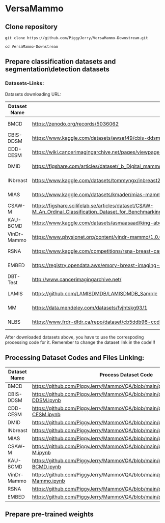 # VersaMammo

## Clone repository
```shell
git clone https://github.com/PiggyJerry/VersaMammo-Downstream.git

cd VersaMammo-Downstream
```

## Prepare classification datasets and segmentation\detection datasets
### Datasets-Links:
Datasets downloading URL:
    
| Dataset Name | Link | Access |
|-----|---------------|--------|
| BMCD | https://zenodo.org/records/5036062 | Open Access |
| CBIS-DDSM | https://www.kaggle.com/datasets/awsaf49/cbis-ddsm-breast-cancer-image-dataset | Open Access |
| CDD-CESM | https://wiki.cancerimagingarchive.net/pages/viewpage.action?pageId=109379611#109379611bcab02c187174a288dbcbf95d26179e8 | Open Access |
| DMID | https://figshare.com/articles/dataset/_b_Digital_mammography_Dataset_for_Breast_Cancer_Diagnosis_Research_DMID_b_DMID_rar/24522883 | Open Access |
| INbreast | https://www.kaggle.com/datasets/tommyngx/inbreast2012 | Open Access |
| MIAS | https://www.kaggle.com/datasets/kmader/mias-mammography | Open Access |
| CSAW-M | https://figshare.scilifelab.se/articles/dataset/CSAW-M_An_Ordinal_Classification_Dataset_for_Benchmarking_Mammographic_Masking_of_Cancer/14687271 | Credentialed Access |
| KAU-BCMD | https://www.kaggle.com/datasets/asmaasaad/king-abdulaziz-university-mammogram-dataset?select=Birad5 | Open Access |
| VinDr-Mammo | https://www.physionet.org/content/vindr-mammo/1.0.0/ | Credentialed Access |
| RSNA | https://www.kaggle.com/competitions/rsna-breast-cancer-detection/data | Open Access |
| EMBED | https://registry.opendata.aws/emory-breast-imaging-dataset-embed/ | Credentialed Access |
| DBT-Test | http://www.cancerimagingarchive.net/ | Open Access |
| LAMIS | https://github.com/LAMISDMDB/LAMISDMDB_Sample | Credentialed Access |
| MM | https://data.mendeley.com/datasets/fvjhtskg93/1 | Open Access |
| NLBS | https://www.frdr-dfdr.ca/repo/dataset/cb5ddb98-ccdf-455c-886c-c9750a8c34c2 | Open Access |

After downloaded datasets above, you have to use the correspoding processing code for it. Remember to change the dataset link in the code!!!

## Processing Dataset Codes and Files Linking:

| Dataset Name | Process Dataset Code |
|--------------|----------------------|
| BMCD | https://github.com/PiggyJerry/MammoVQA/blob/main/preprocess/BMCD.ipynb |
| CBIS-DDSM | https://github.com/PiggyJerry/MammoVQA/blob/main/preprocess/CBIS-DDSM.ipynb |
| CDD-CESM | https://github.com/PiggyJerry/MammoVQA/blob/main/preprocess/CDD-CESM.ipynb |
| DMID | https://github.com/PiggyJerry/MammoVQA/blob/main/preprocess/DMID.ipynb |
| INbreast | https://github.com/PiggyJerry/MammoVQA/blob/main/preprocess/INbreast.ipynb |
| MIAS | https://github.com/PiggyJerry/MammoVQA/blob/main/preprocess/MIAS.ipynb |
| CSAW-M | https://github.com/PiggyJerry/MammoVQA/blob/main/preprocess/CSAW-M.ipynb |
| KAU-BCMD | https://github.com/PiggyJerry/MammoVQA/blob/main/preprocess/KAU-BCMD.ipynb |
| VinDr-Mammo | https://github.com/PiggyJerry/MammoVQA/blob/main/preprocess/VinDr-Mammo.ipynb |
| RSNA | https://github.com/PiggyJerry/MammoVQA/blob/main/preprocess/rsna.ipynb |
| EMBED | https://github.com/PiggyJerry/MammoVQA/blob/main/preprocess/EMBED.ipynb |

## Prepare pre-trained weights

